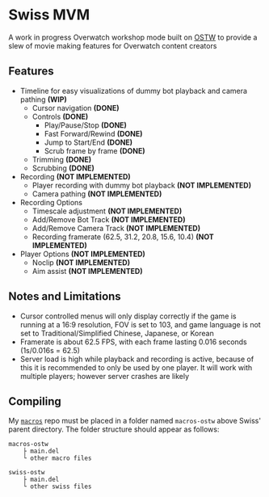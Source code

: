 # Swiss MVM
A work in progress Overwatch workshop mode built on [OSTW](https://github.com/ItsDeltin/Overwatch-Script-To-Workshop) to provide a slew of movie making features for Overwatch content creators

## Features
- Timeline for easy visualizations of dummy bot playback and camera pathing **(WIP)**
    - Cursor navigation **(DONE)**
    - Controls **(DONE)**
        - Play/Pause/Stop **(DONE)**
        - Fast Forward/Rewind **(DONE)**
        - Jump to Start/End **(DONE)**
        - Scrub frame by frame **(DONE)**
    - Trimming **(DONE)**
    - Scrubbing **(DONE)**
- Recording **(NOT IMPLEMENTED)**
    - Player recording with dummy bot playback **(NOT IMPLEMENTED)**
    - Camera pathing **(NOT IMPLEMENTED)**
- Recording Options
    - Timescale adjustment **(NOT IMPLEMENTED)**
    - Add/Remove Bot Track **(NOT IMPLEMENTED)**
    - Add/Remove Camera Track **(NOT IMPLEMENTED)**
    - Recording framerate (62.5, 31.2, 20.8, 15.6, 10.4) **(NOT IMPLEMENTED)**
- Player Options **(NOT IMPLEMENTED)**
    - Noclip **(NOT IMPLEMENTED)**
    - Aim assist **(NOT IMPLEMENTED)**

## Notes and Limitations
- Cursor controlled menus will only display correctly if the game is running at a 16:9 resolution, FOV is set to 103, and game language is not set to Traditional/Simplified Chinese, Japanese, or Korean
- Framerate is about 62.5 FPS, with each frame lasting 0.016 seconds (1s/0.016s = 62.5)
- Server load is high while playback and recording is active, because of this it is recommended to only be used by one player. It will work with multiple players; however server crashes are likely

## Compiling
My [`macros`](https://github.com/scorttt/macros-ostw) repo must be placed in a folder named `macros-ostw` above Swiss' parent directory. The folder structure should appear as follows: 
```
macros-ostw
    ├ main.del
    └ other macro files

swiss-ostw
    ├ main.del
    └ other swiss files
```
